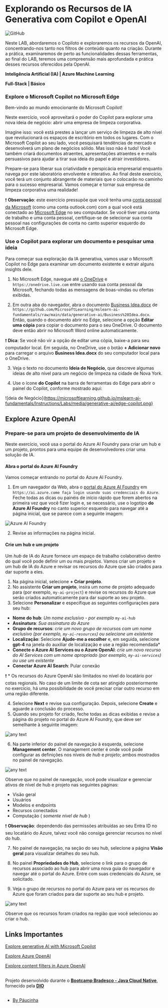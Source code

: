# Explorando os Recursos de IA Generativa com Copilot e OpenAI

![GitHub](https://img.shields.io/github/license/Paucinha/api-ecommerce-dio?style=flat-square)

Neste LAB, abordaremos o Copiloto e exploraremos os recursos da OpenAI, concentrando-nos tanto nos filtros de conteúdo quanto na criação. Durante a prática, examinaremos de perto as funcionalidades dessas ferramentas, ao final do LAB, teremos uma compreensão mais aprofundada e prática desses recursos oferecidos pela OpenAI.

**Inteligência Artificial (IA) | Azure Machine Learning**

**Full-Stack | Básico**

### Explore o Microsoft Copilot no Microsoft Edge

Bem-vindo ao mundo emocionante do Microsoft Copilot!

Neste exercício, você aproveitará o poder do Copilot para explorar uma nova ideia de negócio: abrir uma empresa de limpeza corporativa.

Imagine isso: você está prestes a lançar um serviço de limpeza de alto nível que revolucionará os espaços de escritório em todos os lugares. Com o Microsoft Copilot ao seu lado, você pesquisará tendências de mercado e desenvolverá um plano de negócios sólido. Mas isso não é tudo! Você também criará documentos atraentes, apresentações atraentes e e-mails persuasivos para ajudar a tirar sua ideia do papel e atrair investidores.

Prepare-se para liberar sua criatividade e perspicácia empresarial enquanto navega por este laboratório envolvente e interativo. Ao final deste exercício, você terá um conjunto abrangente de materiais que o colocarão no caminho para o sucesso empresarial. Vamos começar e tornar sua empresa de limpeza corporativa uma realidade!

 :exclamation: **Observação**: este exercício pressupõe que você tenha uma [conta pessoal da Microsoft](https://signup.live.com/) (como uma conta outlook.com) com a qual você está conectado ao [Microsoft Edge](https://www.microsoft.com/edge/download) no seu computador. Se você tiver uma conta de trabalho e uma conta pessoal, certifique-se de selecionar sua conta pessoal nas configurações de conta no canto superior esquerdo do Microsoft Edge.

### Use o Copilot para explorar um documento e pesquisar uma ideia

Para começar sua exploração da IA ​​generativa, vamos usar o Microsoft Copilot no Edge para examinar um documento existente e extrair alguns insights dele.

1. No Microsoft Edge, navegue até [o OneDrive](https://onedrive.live.com) e `https://onedrive.live.com` entre usando sua conta pessoal da Microsoft, fechando todas as mensagens de boas-vindas ou ofertas exibidas.

2. Em outra aba do navegador, abra o documento [Business Idea.docx](https://github.com/MicrosoftLearning/mslearn-ai-fundamentals/raw/main/data/generative-ai/Business%20Idea.docx) de `https://github.com/MicrosoftLearning/mslearn-ai-fundamentals/raw/main/data/generative-ai/Business%20Idea.docx`. Então, quando o documento abrir no Edge, selecione a opção **Editar uma cópia** para copiar o documento para o seu OneDrive. O documento deve então abrir no Microsoft Word online automaticamente.

:exclamation: **Dica**: Se você não vir a opção de editar uma cópia, baixe-a para seu computador local. Em seguida, no OneDrive, use o botão **+ Adicionar novo** para carregar o arquivo **Business Idea.docx** do seu computador local para o OneDrive.

3. Veja o texto no documento **Ideia de Negócio**, que descreve algumas ideias de alto nível para um negócio de limpeza na cidade de Nova York.

4. Use o ícone **do Copilot** na barra de ferramentas do Edge para abrir o painel do Copilot, conforme mostrado aqui:

![deia de Negócio](https://microsoftlearning.github.io/mslearn-ai-fundamentals/Instructions/Labs/media/generative-ai/edge-copilot.png}

## Explore Azure OpenAI

### Prepare-se para um projeto de desenvolvimento de IA

Neste exercício, você usa o portal do Azure AI Foundry para criar um hub e um projeto, prontos para uma equipe de desenvolvedores criar uma solução de IA.

#### Abra o portal do Azure AI Foundry

Vamos começar entrando no portal do Azure AI Foundry.

1. Em um navegador da Web, abra o [portal do Azure AI Foundry](https://ai.azure.com) em `https://ai.azure.come faça login usando suas credenciais do Azure`. Feche todas as dicas ou painéis de início rápido que forem abertos na primeira vez que você fizer login e, se necessário, use o logotipo **do Azure AI Foundry** no canto superior esquerdo para navegar até a página inicial, que se parece com a seguinte imagem:

![Azure AI Foundry](https://microsoftlearning.github.io/mslearn-ai-studio/Instructions/media/ai-foundry-home.png)

2. Revise as informações na página inicial.

#### Crie um hub e um projeto

Um *hub* de IA do Azure fornece um espaço de trabalho colaborativo dentro do qual você pode definir um ou mais *projetos*. Vamos criar um projeto e um hub de IA do Azure e revisar os recursos do Azure que são criados para dar suporte a eles.

1. Na página inicial, selecione **+ Criar projeto**.
2. No assistente **Criar um projeto**, insira um nome de projeto adequado para (por exemplo, `my-ai-project`) e revise os recursos do Azure que serão criados automaticamente para dar suporte ao seu projeto.
3. Selecione **Personalizar** e especifique as seguintes configurações para seu hub:

* **Nome do hub**: *Um nome exclusivo - por exemplo* `my-ai-hub`
* **Assinatura**: *Sua assinatura do Azure*
* **Grupo de recursos**: *crie um novo grupo de recursos com um nome exclusivo (por exemplo, `my-ai-resources`) ou selecione um existente*
* **Localização**: Selecione **Ajude-me a escolher** e, em seguida, selecione **gpt-4** na janela do auxiliar de localização e use a região recomendada*
* **Conecte o Azure AI Services ou o Azure OpenAI**: *crie um novo recurso do AI Services com um nome apropriado (por exemplo, `my-ai-services`) ou use um existente*
* **Conectar Azure AI Search**: Pular conexão

:exclamation: * Os recursos do Azure OpenAI são limitados no nível do locatário por cotas regionais. No caso de um limite de cota ser atingido posteriormente no exercício, há uma possibilidade de você precisar criar outro recurso em uma região diferente.

4. Selecione **Next** e revise sua configuração. Depois, selecione **Create** e aguarde a conclusão do processo.
5. Quando seu projeto for criado, feche todas as dicas exibidas e revise a página do projeto no portal do Azure AI Foundry, que deve ser semelhante à seguinte imagem:

![any text](https://microsoftlearning.github.io/mslearn-ai-studio/Instructions/media/ai-foundry-project.png)

6. Na parte inferior do painel de navegação à esquerda, selecione **Management center**. O management center é onde você pode configurar as definições nos níveis de *hub* e *projeto*; ambos mostrados no painel de navegação.

![any text](https://microsoftlearning.github.io/mslearn-ai-studio/Instructions/media/ai-foundry-management.png)

Observe que no painel de navegação, você pode visualizar e gerenciar ativos de nível de hub e projeto nas seguintes páginas:

* Visão geral
* Usuários
* Modelos e endpoints
* Recursos conectados
* Computação ( *somente nível de hub* )

:exclamation: **Observação**: dependendo das permissões atribuídas ao seu Entra ID no seu locatário do Azure, talvez você não consiga gerenciar recursos no nível do hub.

7. No painel de navegação, na seção do seu hub, selecione a página **Visão geral** para visualizar detalhes do seu hub.
8. No painel **Propriedades do Hub**, selecione o link para o grupo de recursos associado ao hub para abrir uma nova guia do navegador e navegar até o portal do Azure. Entre com suas credenciais do Azure, se solicitado.

9. Veja o grupo de recursos no portal do Azure para ver os recursos do Azure que foram criados para dar suporte ao seu hub e projeto.

![any text](https://microsoftlearning.github.io/mslearn-ai-studio/Instructions/media/azure-portal-resources.png)

Observe que os recursos foram criados na região que você selecionou ao criar o hub.









## Links Importantes

[Explore generative AI with Microsoft Copilot](https://microsoftlearning.github.io/mslearn-ai-fundamentals/Instructions/Labs/12-generative-ai.html)

[Explore Azure OpenAI](https://microsoftlearning.github.io/mslearn-ai-fundamentals/Instructions/Labs/13-azure-openai.html)

[Explore content filters in Azure OpenAI](https://microsoftlearning.github.io/mslearn-ai-studio/Instructions/06-Explore-content-filters.html)

##

Projeto desenvolvido durante o [**Bootcamp Bradesco - Java Cloud Native**](https://www.dio.me/bootcamp/bradesco-java-cloud-native), fornecido pela [**DIO**](https://www.dio.me/)

##

- [By Páucinha](https://github.com/Paucinha)
